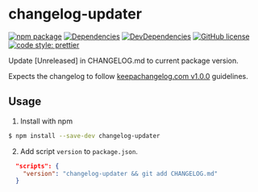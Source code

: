 # changelog-updater
[![npm package](https://img.shields.io/npm/v/changelog-updater.svg?style=flat-square)](https://www.npmjs.org/package/changelog-updater)
[![Dependencies](https://img.shields.io/david/nikolajevp/changelog-updater.svg?style=flat-square)](https://david-dm.org/nikolajevp/changelog-updater)
[![DevDependencies](https://img.shields.io/david/dev/nikolajevp/changelog-updater.svg?style=flat-square)](https://david-dm.org/nikolajevp/changelog-updater?type=dev)
[![GitHub license](https://img.shields.io/github/license/nikolajevp/changelog-updater.svg)](https://github.com/nikolajevp/changelog-updater/blob/master/LICENSE)
[![code style: prettier](https://img.shields.io/badge/code_style-prettier-ff69b4.svg?style=flat-square)](https://github.com/prettier/prettier)

Update [Unreleased] in CHANGELOG.md to current package version.

Expects the changelog to follow [keepachangelog.com v1.0.0](http://keepachangelog.com/en/1.0.0/) guidelines.

## Usage
1. Install with npm
  ```bash
  $ npm install --save-dev changelog-updater
  ```

2. Add script `version` to `package.json`.

  ```package.json
    "scripts": {
      "version": "changelog-updater && git add CHANGELOG.md"
    }
  ```
